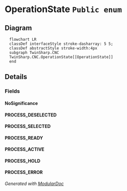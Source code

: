 # OperationState `Public enum`

## Diagram
```mermaid
  flowchart LR
  classDef interfaceStyle stroke-dasharray: 5 5;
  classDef abstractStyle stroke-width:4px
  subgraph TwinSharp.CNC
  TwinSharp.CNC.OperationState[[OperationState]]
  end
```

## Details
### Fields
#### NoSignificance


#### PROCESS_DESELECTED


#### PROCESS_SELECTED


#### PROCESS_READY


#### PROCESS_ACTIVE


#### PROCESS_HOLD


#### PROCESS_ERROR


*Generated with* [*ModularDoc*](https://github.com/hailstorm75/ModularDoc)

